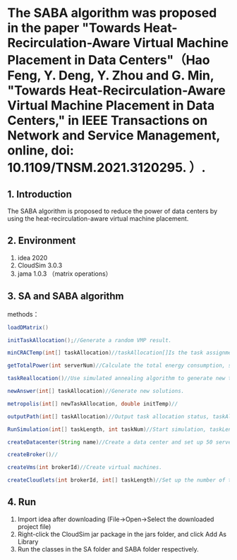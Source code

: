 # The SABA algorithm was proposed in the paper "Towards Heat-Recirculation-Aware Virtual Machine Placement in Data Centers"（Hao Feng, Y. Deng, Y. Zhou and G. Min, "Towards Heat-Recirculation-Aware Virtual Machine Placement in Data Centers," in IEEE Transactions on Network and Service Management, online, doi: 10.1109/TNSM.2021.3120295. ）.
## 1. Introduction
The SABA algorithm is proposed to reduce the power of data centers by using the heat-recirculation-aware virtual machine placement.
## 2. Environment
1. idea 2020
2. CloudSim 3.0.3
3. jama 1.0.3 （matrix operations）
## 3. SA and SABA algorithm
methods：
```java
loadDMatrix()

initTaskAllocation();//Generate a random VMP result.

minCRACTemp(int[] taskAllocation)//taskAllocation[]Is the task assignment matrix

getTotalPower(int serverNum)//Calculate the total energy consumption, serverNum is the total number of activated servers.

taskReallocation()//Use simulated annealing algorithm to generate new task assignments.

newAnswer(int[] taskAllocation)//Generate new solutions.

metropolis(int[] newTaskAllocation, double initTemp)//

outputPath(int[] taskAllocation)//Output task allocation status, taskAllocation[] is the task allocation matrix

RunSimulation(int[] taskLength, int taskNum)//Start simulation, taskLength[] task length is set to 100

createDatacenter(String name)//Create a data center and set up 50 servers.

createBroker()//

createVms(int brokerId)//Create virtual machines.

createCloudlets(int brokerId, int[] taskLength)//Set up the number of tasks.

```
## 4. Run
1. Import idea after downloading (File->Open->Select the downloaded project file)
2. Right-click the CloudSim jar package in the jars folder, and click Add As Library
3. Run the classes in the SA folder and SABA folder respectively.
